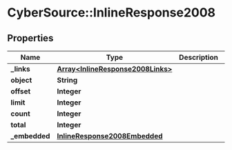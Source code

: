 # CyberSource::InlineResponse2008

## Properties
Name | Type | Description | Notes
------------ | ------------- | ------------- | -------------
**_links** | [**Array&lt;InlineResponse2008Links&gt;**](InlineResponse2008Links.md) |  | [optional] 
**object** | **String** |  | [optional] 
**offset** | **Integer** |  | [optional] 
**limit** | **Integer** |  | [optional] 
**count** | **Integer** |  | [optional] 
**total** | **Integer** |  | [optional] 
**_embedded** | [**InlineResponse2008Embedded**](InlineResponse2008Embedded.md) |  | [optional] 


